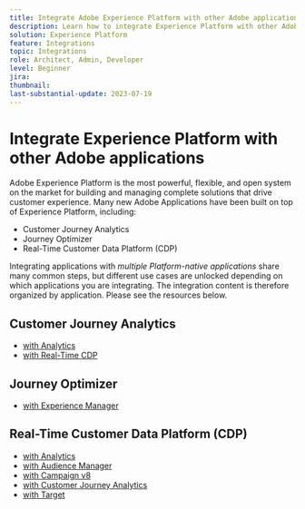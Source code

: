 ```yaml
---
title: Integrate Adobe Experience Platform with other Adobe applications
description: Learn how to integrate Experience Platform with other Adobe applications.
solution: Experience Platform
feature: Integrations
topic: Integrations
role: Architect, Admin, Developer
level: Beginner
jira:
thumbnail:
last-substantial-update: 2023-07-19
---
```


# Integrate Experience Platform with other Adobe applications

Adobe Experience Platform is the most powerful, flexible, and open system on the market for building and managing complete solutions that drive customer experience. Many new Adobe Applications have been built on top of Experience Platform, including:

* Customer Journey Analytics
* Journey Optimizer
* Real-Time Customer Data Platform (CDP)

Integrating applications with _multiple Platform-native applications_ share many common steps, but different use cases are unlocked depending on which applications you are integrating. The integration content is therefore organized by application. Please see the resources below.


## Customer Journey Analytics

* [with Analytics](../cja/cja-rtcdp.md)
* [with Real-Time CDP](../cja/customer-journey-analytics-analytics.md)


## Journey Optimizer

* [with Experience Manager](../journey-optimizer/journey-optimizer-experience-manager.md)


## Real-Time Customer Data Platform (CDP)

* [with Analytics](../rtcdp/rtcdp-analytics.md)
* [with Audience Manager](../rtcdp/rtcdp-aam.md)
* [with Campaign v8](../rtcdp/rtcdp-campaign-v8.md)
* [with Customer Journey Analytics](../rtcdp/rtcdp-cja.md)
* [with Target](../rtcdp/rtcdp-target.md)
